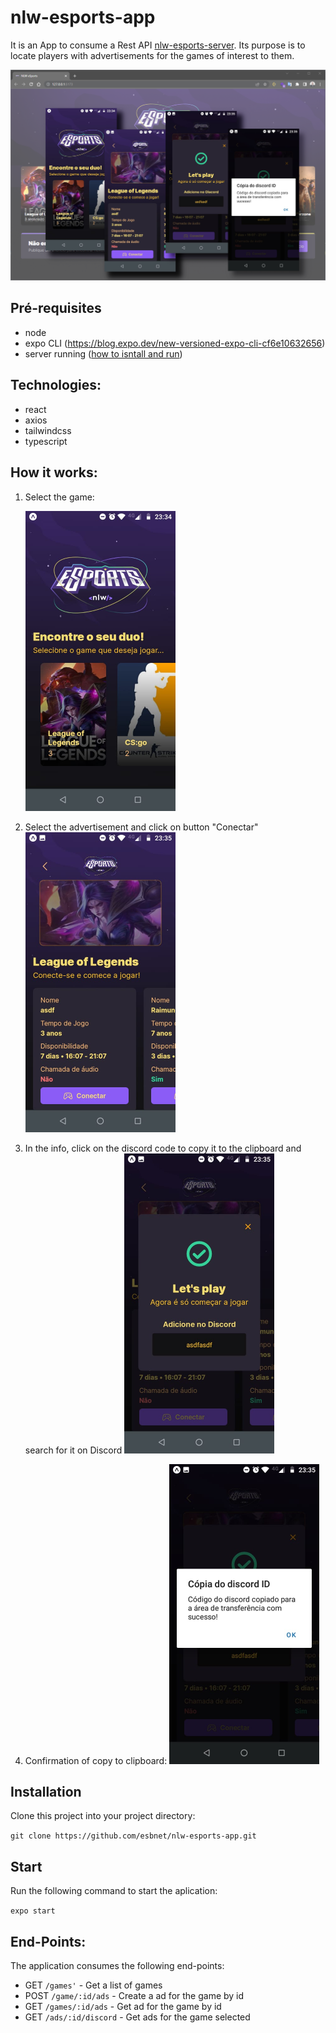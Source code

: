 # nlw-esports-app

It is an App to consume a Rest API [nlw-esports-server](https://github.com/esbnet/nlw-esports-server). Its purpose is to locate players with advertisements for the games of interest to them.

![](./src/assets/main.png)

## Pré-requisites

- node
- expo CLI (https://blog.expo.dev/new-versioned-expo-cli-cf6e10632656)
- server running ([how to isntall and run](https://github.com/esbnet/nlw-esports-server))

## Technologies:

- react
- axios
- tailwindcss
- typescript

## How it works:

1. Select the game:

   <img src="./src/assets/tela01.jpeg" alt="drawing" width="240"/>

2. Select the advertisement and click on button "Conectar"
   <img src="./src/assets/tela02.jpeg" alt="drawing" width="240"/>
3. In the info, click on the discord code to copy it to the clipboard and search for it on Discord
   <img src="./src/assets/tela03.jpeg" alt="drawing" width="240"/>
4. Confirmation of copy to clipboard:
   <img src="./src/assets/tela04.jpeg" alt="drawing" width="240"/>

## Installation

Clone this project into your project directory:

`git clone https://github.com/esbnet/nlw-esports-app.git`

## Start

Run the following command to start the aplication:

`expo start`

## End-Points:

The application consumes the following end-points:

- GET `/games'` - Get a list of games
- POST `/game/:id/ads` - Create a ad for the game by id
- GET `/games/:id/ads` - Get ad for the game by id
- GET `/ads/:id/discord` - Get ads for the game selected
